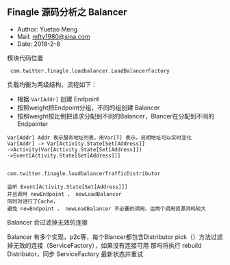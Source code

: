 ## Finagle 源码分析之 Balancer


- Author: Yuetao Meng
- Mail: mfty1980@sina.com
- Date: 2018-2-8


模块代码位置

```
 com.twitter.finagle.loadbalancer.LoadBalancerFactory
```

负载均衡为两级结构，流程如下：

* 根据 ```Var[Addr]``` 创建 Endpoint  
* 按照weight把Endpoint分组，不同的组创建 Balancer
* 按照weight按比例把请求分配到不同的Balancer，Blancer在分配到不同的Endpointer



```
Var[Addr] Addr 表示服务地址列表，用Var[T] 表示，说明地址可以实时变化
Var[Addr] -> Var[Activity.State[Set[Address]]
->Activity(Var[Activity.State[Set[Address]])
->Event[Activity.State[Set[Address]]]


com.twitter.finagle.loadbalancerTrafficDistributor

监听 Event[Activity.State[Set[Address]]]
并且调用 newEndpoint ， newLoadBalancer
同时对进行了Cache，
避免 newEndpoint ， newLoadBalancer 不必要的调用，这两个调用资源消耗较大

```

Balancer 会过滤掉无效的连接

Balancer 有多个实现，p2c等，每个Blancer都包含Distributor
pick（）方法过滤掉无效的连接（ServiceFactory），如果没有连接可用
那吗将执行 rebuild Distributor，同步 ServiceFactory 最新状态并重试
